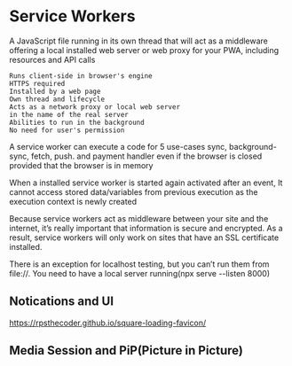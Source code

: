 # Service Workers

A JavaScript file running in its own thread that will act as a
middleware offering a local installed web server or web
proxy for your PWA, including resources and API calls

    Runs client-side in browser's engine
    HTTPS required
    Installed by a web page
    Own thread and lifecycle
    Acts as a network proxy or local web server
    in the name of the real server
    Abilities to run in the background
    No need for user's permission

A service worker can execute a code for 5 use-cases sync, background-sync, fetch, push. and payment handler even if the browser is closed provided that the browser is in memory

When a installed service worker is started again activated after an event, It cannot access stored data/variables from previous execution as the execution context is newly created

Because service workers act as middleware between your site and the internet, it’s really important that information is secure and encrypted. As a result, service workers will only work on sites that have an SSL certificate installed.

There is an exception for localhost testing, but you can’t run them from file://. You need to have a local server running(npx serve  --listen 8000)

## Notications and UI

https://rpsthecoder.github.io/square-loading-favicon/

## Media Session and PiP(Picture in Picture)
